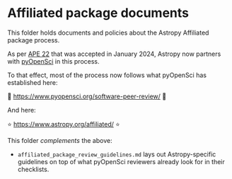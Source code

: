 # Affiliated package documents

This folder holds documents and policies about the Astropy Affiliated package process.

As per [APE 22](https://github.com/astropy/astropy-APEs/blob/main/APE22.rst) that was
accepted in January 2024, Astropy now partners with [pyOpenSci](https://www.pyopensci.org/)
in this process.

To that effect, most of the process now follows what pyOpenSci has established here:

:cherry_blossom: https://www.pyopensci.org/software-peer-review/ :cherry_blossom:

And here:

:star: https://www.astropy.org/affiliated/ :star:

This folder *complements* the above:

* `affiliated_package_review_guidelines.md` lays out Astropy-specific guidelines
  on top of what pyOpenSci reviewers already look for in their checklists.
